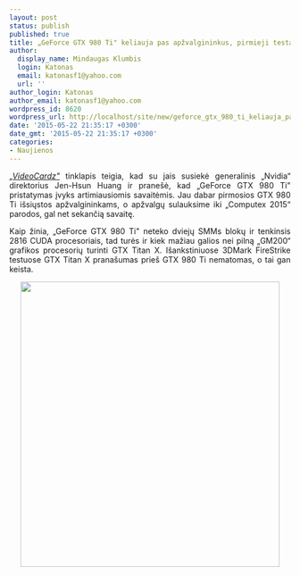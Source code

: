 ```yaml
---
layout: post
status: publish
published: true
title: „GeForce GTX 980 Ti" keliauja pas apžvalgininkus, pirmieji testai
author:
  display_name: Mindaugas Klumbis
  login: Katonas
  email: katonasf1@yahoo.com
  url: ''
author_login: Katonas
author_email: katonasf1@yahoo.com
wordpress_id: 8620
wordpress_url: http://localhost/site/new/geforce_gtx_980_ti_keliauja_pas_apzvalgininkus_pirmieji_testai/
date: '2015-05-22 21:35:17 +0300'
date_gmt: '2015-05-22 21:35:17 +0300'
categories:
- Naujienos
---
```

<p style="text-align: justify;">
	<em><a href="http://videocardz.com/55566/nvidia-geforce-gtx-980-ti-performance-benchmarks">&bdquo;VideoCardz&quot;</a></em> tinklapis teigia, kad su jais susiekė generalinis &bdquo;Nvidia&ldquo; direktorius Jen-Hsun Huang ir prane&scaron;ė, kad &bdquo;GeForce GTX 980 Ti&quot; pristatymas įvyks artimiausiomis savaitėmis. Jau dabar pirmosios GTX 980 Ti i&scaron;siųstos apžvalgininkams, o apžvalgų sulauksime iki &bdquo;Computex 2015&ldquo; parodos, gal net sekančią savaitę.</p>
<p style="text-align: justify;">
	Kaip žinia, &bdquo;GeForce GTX 980 Ti&quot; neteko dviejų SMMs blokų ir tenkinsis 2816 CUDA procesoriais, tad turės ir kiek mažiau galios nei pilną &bdquo;GM200&ldquo; grafikos procesorių turinti GTX Titan X. I&scaron;ankstiniuose 3DMark FireStrike testuose GTX Titan X prana&scaron;umas prie&scaron; GTX 980 Ti nematomas, o tai gan keista.</p>
<p style="text-align: center;">
	<a href="http://technews.lt/userfiles/NVIDIA-GeForce-GTX-980TI-R9-300-Hawai-3DMark-FireStrike-Performance.png"><img alt="" src="http://technews.lt/userfiles/NVIDIA-GeForce-GTX-980TI-R9-300-Hawai-3DMark-FireStrike-Performance.png" style="width: 464px; height: 511px;" /></a></p>
